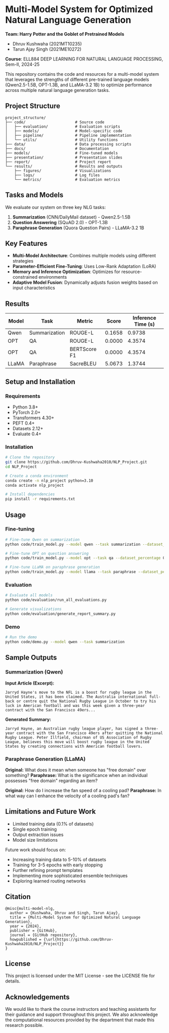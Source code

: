 # Multi-Model System for Optimized Natural Language Generation

**Team: Harry Potter and the Goblet of Pretrained Models**
- Dhruv Kushwaha (2021MT10235)
- Tarun Ajay Singh (2021ME10272)

**Course**: ELL884 DEEP LEARNING FOR NATURAL LANGUAGE PROCESSING, Sem-II, 2024-25

This repository contains the code and resources for a multi-model system that leverages the strengths of different pre-trained language models (Qwen2.5-1.5B, OPT-1.3B, and LLaMA-3.2 1B) to optimize performance across multiple natural language generation tasks.

## Project Structure

```
project_structure/
├── code/                      # Source code
│   ├── evaluation/            # Evaluation scripts
│   ├── models/                # Model-specific code
│   ├── pipeline/              # Pipeline implementation
│   └── utils/                 # Utility functions
├── data/                      # Data processing scripts
├── docs/                      # Documentation
├── models/                    # Fine-tuned models
├── presentation/              # Presentation slides
├── report/                    # Project report
└── results/                   # Results and outputs
    ├── figures/               # Visualizations
    ├── logs/                  # Log files
    └── metrics/               # Evaluation metrics
```

## Tasks and Models

We evaluate our system on three key NLG tasks:

1. **Summarization** (CNN/DailyMail dataset) - Qwen2.5-1.5B
2. **Question Answering** (SQuAD 2.0) - OPT-1.3B
3. **Paraphrase Generation** (Quora Question Pairs) - LLaMA-3.2 1B

## Key Features

- **Multi-Model Architecture**: Combines multiple models using different strategies
- **Parameter-Efficient Fine-Tuning**: Uses Low-Rank Adaptation (LoRA)
- **Memory and Inference Optimization**: Optimizes for resource-constrained environments
- **Adaptive Model Fusion**: Dynamically adjusts fusion weights based on input characteristics

## Results

| Model | Task | Metric | Score | Inference Time (s) |
|-------|------|--------|-------|-------------------|
| Qwen | Summarization | ROUGE-L | 0.1658 | 0.9738 |
| OPT | QA | ROUGE-L | 0.0000 | 4.3574 |
| OPT | QA | BERTScore F1 | 0.0000 | 4.3574 |
| LLaMA | Paraphrase | SacreBLEU | 5.0673 | 1.3744 |

## Setup and Installation

### Requirements

- Python 3.8+
- PyTorch 2.0+
- Transformers 4.30+
- PEFT 0.4+
- Datasets 2.12+
- Evaluate 0.4+

### Installation

```bash
# Clone the repository
git clone https://github.com/Dhruv-Kushwaha2010/NLP_Project.git
cd NLP_Project

# Create a conda environment
conda create -n nlp_project python=3.10
conda activate nlp_project

# Install dependencies
pip install -r requirements.txt
```

## Usage

### Fine-tuning

```bash
# Fine-tune Qwen on summarization
python code/train_model.py --model qwen --task summarization --dataset_percentage 0.1

# Fine-tune OPT on question answering
python code/train_model.py --model opt --task qa --dataset_percentage 0.1

# Fine-tune LLaMA on paraphrase generation
python code/train_model.py --model llama --task paraphrase --dataset_percentage 0.1
```

### Evaluation

```bash
# Evaluate all models
python code/evaluation/run_all_evaluations.py

# Generate visualizations
python code/evaluation/generate_report_summary.py
```

### Demo

```bash
# Run the demo
python code/demo.py --model qwen --task summarization
```

## Sample Outputs

### Summarization (Qwen)

**Input Article (Excerpt):**
```
Jarryd Hayne's move to the NFL is a boost for rugby league in the United States, it has been claimed. The Australia international full-back or centre quit the National Rugby League in October to try his luck in American football and was this week given a three-year contract with the San Francisco 49ers...
```

**Generated Summary:**
```
Jarryd Hayne, an Australian rugby league player, has signed a three-year contract with the San Francisco 49ers after quitting the National Rugby League. Peter Illfield, chairman of US Association of Rugby League, believes this move will boost rugby league in the United States by creating connections with American football lovers.
```

### Paraphrase Generation (LLaMA)

**Original:** What does it mean when someone has "free domain" over something?
**Paraphrase:** What is the significance when an individual possesses "free domain" regarding an item?

**Original:** How do I increase the fan speed of a cooling pad?
**Paraphrase:** In what way can I enhance the velocity of a cooling pad's fan?

## Limitations and Future Work

- Limited training data (0.1% of datasets)
- Single epoch training
- Output extraction issues
- Model size limitations

Future work should focus on:
- Increasing training data to 5-10% of datasets
- Training for 3-5 epochs with early stopping
- Further refining prompt templates
- Implementing more sophisticated ensemble techniques
- Exploring learned routing networks

## Citation

```
@misc{multi-model-nlg,
  author = {Kushwaha, Dhruv and Singh, Tarun Ajay},
  title = {Multi-Model System for Optimized Natural Language Generation},
  year = {2024},
  publisher = {GitHub},
  journal = {GitHub repository},
  howpublished = {\url{https://github.com/Dhruv-Kushwaha2010/NLP_Project}}
}
```

## License

This project is licensed under the MIT License - see the LICENSE file for details.

## Acknowledgements

We would like to thank the course instructors and teaching assistants for their guidance and support throughout this project. We also acknowledge the computational resources provided by the department that made this research possible.
